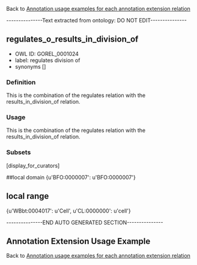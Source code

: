 Back to [Annotation usage examples for each annotation extension relation](http://wiki.geneontology.org/index.php/Annotation_usage_examples_for_each_annotation_extension_relation)

---------------Text extracted from ontology: DO NOT EDIT---------------

## regulates_o_results_in_division_of
* OWL ID: GOREL_0001024
* label: regulates division of
* synonyms
[]

### Definition
This is the combination of the regulates relation with the results_in_division_of relation.

### Usage
This is the combination of the regulates relation with the results_in_division_of relation.

### Subsets
[display_for_curators]

##local domain
{u'BFO:0000007': u'BFO:0000007'}

## local range
{u'WBbt:0004017': u'Cell', u'CL:0000000': u'cell'}

---------------END AUTO GENERATED SECTION---------------


Annotation Extension Usage Example
----------------------------------

Back to [Annotation usage examples for each annotation extension relation](http://wiki.geneontology.org/index.php/Annotation_usage_examples_for_each_annotation_extension_relation)
